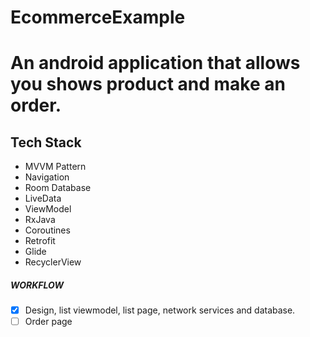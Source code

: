 # EcommerceExample
# An android application that allows you shows product and make an order.

## Tech Stack

 - MVVM Pattern
 - Navigation
 - Room Database
 - LiveData
 - ViewModel
 - RxJava
 - Coroutines
 - Retrofit
 - Glide
 - RecyclerView


##### WORKFLOW
- [x] Design, list viewmodel, list page, network services and database.
- [ ] Order page
